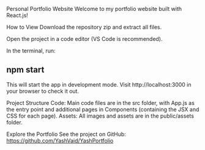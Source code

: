 Personal Portfolio Website
Welcome to my portfolio website built with React.js!

How to View
Download the repository zip and extract all files.

Open the project in a code editor (VS Code is recommended).

In the terminal, run:

## npm start

This will start the app in development mode. Visit http://localhost:3000 in your browser to check it out.

Project Structure
Code: Main code files are in the src folder, with App.js as the entry point and additional pages in Components (containing the JSX and CSS for each page).
Assets: All images and assets are in the public/assets folder.

Explore the Portfolio
See the project on GitHub: https://github.com/YashVaid/YashPortfolio
